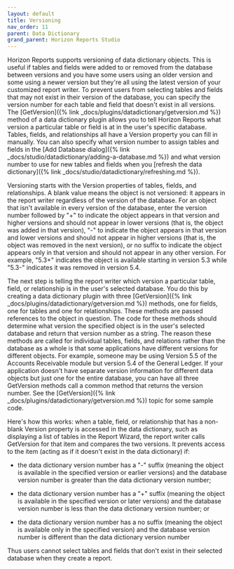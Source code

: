 ```yaml
---
layout: default
title: Versioning
nav_order: 11
parent: Data Dictionary
grand_parent: Horizon Reports Studio
---
```


Horizon Reports supports versioning of data dictionary objects. This is useful if tables and fields were added to or removed from the database between versions and you have some users using an older version and some using a newer version but they're all using the latest version of your customized report writer. To prevent users from selecting tables and fields that may not exist in their version of the database, you can specify the version number for each table and field that doesn't exist in all versions. The [GetVersion]({% link _docs/plugins/datadictionary/getversion.md %}) method of a data dictionary plugin allows you to tell Horizon Reports what version a particular table or field is at in the user's specific database. Tables, fields, and relationships all have a Version property you can fill in manually. You can also specify what version number to assign tables and fields in the [Add Database dialog]({% link _docs/studio/datadictionary/adding-a-database.md %}) and what version number to use for new tables and fields when you [refresh the data dictionary]({% link _docs/studio/datadictionary/refreshing.md %}).

Versioning starts with the Version properties of tables, fields, and relationships. A blank value means the object is not versioned: it appears in the report writer regardless of the version of the database. For an object that isn't available in every version of the database, enter the version number followed by "+" to indicate the object appears in that version and higher versions and should not appear in lower versions (that is, the object was added in that version), "-" to indicate the object appears in that version and lower versions and should not appear in higher versions (that is, the object was removed in the next version), or no suffix to indicate the object appears only in that version and should not appear in any other version. For example, "5.3+" indicates the object is available starting in version 5.3 while "5.3-" indicates it was removed in version 5.4.

The next step is telling the report writer which version a particular table, field, or relationship is in the user's selected database. You do this by creating a data dictionary plugin with three [GetVersion]({% link _docs/plugins/datadictionary/getversion.md %}) methods, one for fields, one for tables and one for relationships. These methods are passed references to the object in question. The code for these methods should determine what version the specified object is in the user's selected database and return that version number as a string. The reason these methods are called for individual tables, fields, and relations rather than the database as a whole is that some applications have different versions for different objects. For example, someone may be using Version 5.5 of the Accounts Receivable module but version 5.4 of the General Ledger. If your application doesn't have separate version information for different data objects but just one for the entire database, you can have all three GetVersion methods call a common method that returns the version number. See the [GetVersion]({% link _docs/plugins/datadictionary/getversion.md %}) topic for some sample code.

Here's how this works: when a table, field, or relationship that has a non-blank Version property is accessed in the data dictionary, such as displaying a list of tables in the Report Wizard, the report writer calls GetVersion for that item and compares the two versions. It prevents access to the item (acting as if it doesn't exist in the data dictionary) if:

* the data dictionary version number has a "-" suffix (meaning the object is available in the specified version or earlier versions) and the database version number is greater than the data dictionary version number;

* the data dictionary version number has a "+" suffix (meaning the object is available in the specified version or later versions) and the database version number is less than the data dictionary version number; or

* the data dictionary version number has a no suffix (meaning the object is available only in the specified version) and the database version number is different than the data dictionary version number

Thus users cannot select tables and fields that don't exist in their selected database when they create a report.